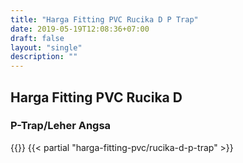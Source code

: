```yaml
---
title: "Harga Fitting PVC Rucika D P Trap"
date: 2019-05-19T12:08:36+07:00
draft: false
layout: "single"
description: ""
---
```


## Harga Fitting PVC Rucika D
### P-Trap/Leher Angsa
{{<kontak-button>}}
{{< partial "harga-fitting-pvc/rucika-d-p-trap" >}}
